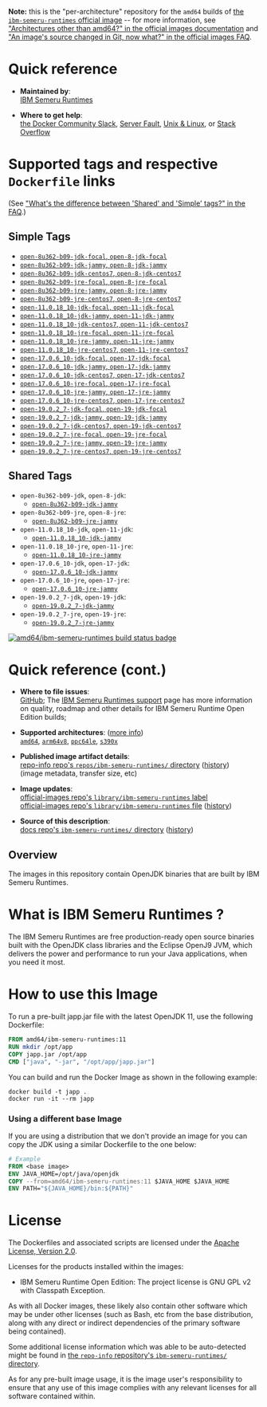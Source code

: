 <!--

********************************************************************************

WARNING:

    DO NOT EDIT "ibm-semeru-runtimes/README.md"

    IT IS AUTO-GENERATED

    (from the other files in "ibm-semeru-runtimes/" combined with a set of templates)

********************************************************************************

-->

**Note:** this is the "per-architecture" repository for the `amd64` builds of [the `ibm-semeru-runtimes` official image](https://hub.docker.com/_/ibm-semeru-runtimes) -- for more information, see ["Architectures other than amd64?" in the official images documentation](https://github.com/docker-library/official-images#architectures-other-than-amd64) and ["An image's source changed in Git, now what?" in the official images FAQ](https://github.com/docker-library/faq#an-images-source-changed-in-git-now-what).

# Quick reference

-	**Maintained by**:  
	[IBM Semeru Runtimes](https://github.com/ibmruntimes/semeru-containers)

-	**Where to get help**:  
	[the Docker Community Slack](https://dockr.ly/comm-slack), [Server Fault](https://serverfault.com/help/on-topic), [Unix & Linux](https://unix.stackexchange.com/help/on-topic), or [Stack Overflow](https://stackoverflow.com/help/on-topic)

# Supported tags and respective `Dockerfile` links

(See ["What's the difference between 'Shared' and 'Simple' tags?" in the FAQ](https://github.com/docker-library/faq#whats-the-difference-between-shared-and-simple-tags).)

## Simple Tags

-	[`open-8u362-b09-jdk-focal`, `open-8-jdk-focal`](https://github.com/ibmruntimes/semeru-containers/blob/753fc3c307aa76fe24f74990a8371eb97907fc7f/8/jdk/ubuntu/focal/Dockerfile.open.releases.full)
-	[`open-8u362-b09-jdk-jammy`, `open-8-jdk-jammy`](https://github.com/ibmruntimes/semeru-containers/blob/753fc3c307aa76fe24f74990a8371eb97907fc7f/8/jdk/ubuntu/jammy/Dockerfile.open.releases.full)
-	[`open-8u362-b09-jdk-centos7`, `open-8-jdk-centos7`](https://github.com/ibmruntimes/semeru-containers/blob/753fc3c307aa76fe24f74990a8371eb97907fc7f/8/jdk/centos/Dockerfile.open.releases.full)
-	[`open-8u362-b09-jre-focal`, `open-8-jre-focal`](https://github.com/ibmruntimes/semeru-containers/blob/753fc3c307aa76fe24f74990a8371eb97907fc7f/8/jre/ubuntu/focal/Dockerfile.open.releases.full)
-	[`open-8u362-b09-jre-jammy`, `open-8-jre-jammy`](https://github.com/ibmruntimes/semeru-containers/blob/753fc3c307aa76fe24f74990a8371eb97907fc7f/8/jre/ubuntu/jammy/Dockerfile.open.releases.full)
-	[`open-8u362-b09-jre-centos7`, `open-8-jre-centos7`](https://github.com/ibmruntimes/semeru-containers/blob/753fc3c307aa76fe24f74990a8371eb97907fc7f/8/jre/centos/Dockerfile.open.releases.full)
-	[`open-11.0.18_10-jdk-focal`, `open-11-jdk-focal`](https://github.com/ibmruntimes/semeru-containers/blob/753fc3c307aa76fe24f74990a8371eb97907fc7f/11/jdk/ubuntu/focal/Dockerfile.open.releases.full)
-	[`open-11.0.18_10-jdk-jammy`, `open-11-jdk-jammy`](https://github.com/ibmruntimes/semeru-containers/blob/753fc3c307aa76fe24f74990a8371eb97907fc7f/11/jdk/ubuntu/jammy/Dockerfile.open.releases.full)
-	[`open-11.0.18_10-jdk-centos7`, `open-11-jdk-centos7`](https://github.com/ibmruntimes/semeru-containers/blob/753fc3c307aa76fe24f74990a8371eb97907fc7f/11/jdk/centos/Dockerfile.open.releases.full)
-	[`open-11.0.18_10-jre-focal`, `open-11-jre-focal`](https://github.com/ibmruntimes/semeru-containers/blob/753fc3c307aa76fe24f74990a8371eb97907fc7f/11/jre/ubuntu/focal/Dockerfile.open.releases.full)
-	[`open-11.0.18_10-jre-jammy`, `open-11-jre-jammy`](https://github.com/ibmruntimes/semeru-containers/blob/753fc3c307aa76fe24f74990a8371eb97907fc7f/11/jre/ubuntu/jammy/Dockerfile.open.releases.full)
-	[`open-11.0.18_10-jre-centos7`, `open-11-jre-centos7`](https://github.com/ibmruntimes/semeru-containers/blob/753fc3c307aa76fe24f74990a8371eb97907fc7f/11/jre/centos/Dockerfile.open.releases.full)
-	[`open-17.0.6_10-jdk-focal`, `open-17-jdk-focal`](https://github.com/ibmruntimes/semeru-containers/blob/753fc3c307aa76fe24f74990a8371eb97907fc7f/17/jdk/ubuntu/focal/Dockerfile.open.releases.full)
-	[`open-17.0.6_10-jdk-jammy`, `open-17-jdk-jammy`](https://github.com/ibmruntimes/semeru-containers/blob/753fc3c307aa76fe24f74990a8371eb97907fc7f/17/jdk/ubuntu/jammy/Dockerfile.open.releases.full)
-	[`open-17.0.6_10-jdk-centos7`, `open-17-jdk-centos7`](https://github.com/ibmruntimes/semeru-containers/blob/753fc3c307aa76fe24f74990a8371eb97907fc7f/17/jdk/centos/Dockerfile.open.releases.full)
-	[`open-17.0.6_10-jre-focal`, `open-17-jre-focal`](https://github.com/ibmruntimes/semeru-containers/blob/753fc3c307aa76fe24f74990a8371eb97907fc7f/17/jre/ubuntu/focal/Dockerfile.open.releases.full)
-	[`open-17.0.6_10-jre-jammy`, `open-17-jre-jammy`](https://github.com/ibmruntimes/semeru-containers/blob/753fc3c307aa76fe24f74990a8371eb97907fc7f/17/jre/ubuntu/jammy/Dockerfile.open.releases.full)
-	[`open-17.0.6_10-jre-centos7`, `open-17-jre-centos7`](https://github.com/ibmruntimes/semeru-containers/blob/753fc3c307aa76fe24f74990a8371eb97907fc7f/17/jre/centos/Dockerfile.open.releases.full)
-	[`open-19.0.2_7-jdk-focal`, `open-19-jdk-focal`](https://github.com/ibmruntimes/semeru-containers/blob/753fc3c307aa76fe24f74990a8371eb97907fc7f/19/jdk/ubuntu/focal/Dockerfile.open.releases.full)
-	[`open-19.0.2_7-jdk-jammy`, `open-19-jdk-jammy`](https://github.com/ibmruntimes/semeru-containers/blob/753fc3c307aa76fe24f74990a8371eb97907fc7f/19/jdk/ubuntu/jammy/Dockerfile.open.releases.full)
-	[`open-19.0.2_7-jdk-centos7`, `open-19-jdk-centos7`](https://github.com/ibmruntimes/semeru-containers/blob/753fc3c307aa76fe24f74990a8371eb97907fc7f/19/jdk/centos/Dockerfile.open.releases.full)
-	[`open-19.0.2_7-jre-focal`, `open-19-jre-focal`](https://github.com/ibmruntimes/semeru-containers/blob/753fc3c307aa76fe24f74990a8371eb97907fc7f/19/jre/ubuntu/focal/Dockerfile.open.releases.full)
-	[`open-19.0.2_7-jre-jammy`, `open-19-jre-jammy`](https://github.com/ibmruntimes/semeru-containers/blob/753fc3c307aa76fe24f74990a8371eb97907fc7f/19/jre/ubuntu/jammy/Dockerfile.open.releases.full)
-	[`open-19.0.2_7-jre-centos7`, `open-19-jre-centos7`](https://github.com/ibmruntimes/semeru-containers/blob/753fc3c307aa76fe24f74990a8371eb97907fc7f/19/jre/centos/Dockerfile.open.releases.full)

## Shared Tags

-	`open-8u362-b09-jdk`, `open-8-jdk`:
	-	[`open-8u362-b09-jdk-jammy`](https://github.com/ibmruntimes/semeru-containers/blob/753fc3c307aa76fe24f74990a8371eb97907fc7f/8/jdk/ubuntu/jammy/Dockerfile.open.releases.full)
-	`open-8u362-b09-jre`, `open-8-jre`:
	-	[`open-8u362-b09-jre-jammy`](https://github.com/ibmruntimes/semeru-containers/blob/753fc3c307aa76fe24f74990a8371eb97907fc7f/8/jre/ubuntu/jammy/Dockerfile.open.releases.full)
-	`open-11.0.18_10-jdk`, `open-11-jdk`:
	-	[`open-11.0.18_10-jdk-jammy`](https://github.com/ibmruntimes/semeru-containers/blob/753fc3c307aa76fe24f74990a8371eb97907fc7f/11/jdk/ubuntu/jammy/Dockerfile.open.releases.full)
-	`open-11.0.18_10-jre`, `open-11-jre`:
	-	[`open-11.0.18_10-jre-jammy`](https://github.com/ibmruntimes/semeru-containers/blob/753fc3c307aa76fe24f74990a8371eb97907fc7f/11/jre/ubuntu/jammy/Dockerfile.open.releases.full)
-	`open-17.0.6_10-jdk`, `open-17-jdk`:
	-	[`open-17.0.6_10-jdk-jammy`](https://github.com/ibmruntimes/semeru-containers/blob/753fc3c307aa76fe24f74990a8371eb97907fc7f/17/jdk/ubuntu/jammy/Dockerfile.open.releases.full)
-	`open-17.0.6_10-jre`, `open-17-jre`:
	-	[`open-17.0.6_10-jre-jammy`](https://github.com/ibmruntimes/semeru-containers/blob/753fc3c307aa76fe24f74990a8371eb97907fc7f/17/jre/ubuntu/jammy/Dockerfile.open.releases.full)
-	`open-19.0.2_7-jdk`, `open-19-jdk`:
	-	[`open-19.0.2_7-jdk-jammy`](https://github.com/ibmruntimes/semeru-containers/blob/753fc3c307aa76fe24f74990a8371eb97907fc7f/19/jdk/ubuntu/jammy/Dockerfile.open.releases.full)
-	`open-19.0.2_7-jre`, `open-19-jre`:
	-	[`open-19.0.2_7-jre-jammy`](https://github.com/ibmruntimes/semeru-containers/blob/753fc3c307aa76fe24f74990a8371eb97907fc7f/19/jre/ubuntu/jammy/Dockerfile.open.releases.full)

[![amd64/ibm-semeru-runtimes build status badge](https://img.shields.io/jenkins/s/https/doi-janky.infosiftr.net/job/multiarch/job/amd64/job/ibm-semeru-runtimes.svg?label=amd64/ibm-semeru-runtimes%20%20build%20job)](https://doi-janky.infosiftr.net/job/multiarch/job/amd64/job/ibm-semeru-runtimes/)

# Quick reference (cont.)

-	**Where to file issues**:  
	[GitHub](https://github.com/ibmruntimes/Semeru-Runtimes/issues); The [IBM Semeru Runtimes support](https://ibm.com/semeru-runtimes) page has more information on quality, roadmap and other details for IBM Semeru Runtime Open Edition builds;

-	**Supported architectures**: ([more info](https://github.com/docker-library/official-images#architectures-other-than-amd64))  
	[`amd64`](https://hub.docker.com/r/amd64/ibm-semeru-runtimes/), [`arm64v8`](https://hub.docker.com/r/arm64v8/ibm-semeru-runtimes/), [`ppc64le`](https://hub.docker.com/r/ppc64le/ibm-semeru-runtimes/), [`s390x`](https://hub.docker.com/r/s390x/ibm-semeru-runtimes/)

-	**Published image artifact details**:  
	[repo-info repo's `repos/ibm-semeru-runtimes/` directory](https://github.com/docker-library/repo-info/blob/master/repos/ibm-semeru-runtimes) ([history](https://github.com/docker-library/repo-info/commits/master/repos/ibm-semeru-runtimes))  
	(image metadata, transfer size, etc)

-	**Image updates**:  
	[official-images repo's `library/ibm-semeru-runtimes` label](https://github.com/docker-library/official-images/issues?q=label%3Alibrary%2Fibm-semeru-runtimes)  
	[official-images repo's `library/ibm-semeru-runtimes` file](https://github.com/docker-library/official-images/blob/master/library/ibm-semeru-runtimes) ([history](https://github.com/docker-library/official-images/commits/master/library/ibm-semeru-runtimes))

-	**Source of this description**:  
	[docs repo's `ibm-semeru-runtimes/` directory](https://github.com/docker-library/docs/tree/master/ibm-semeru-runtimes) ([history](https://github.com/docker-library/docs/commits/master/ibm-semeru-runtimes))

## Overview

The images in this repository contain OpenJDK binaries that are built by IBM Semeru Runtimes.

# What is IBM Semeru Runtimes ?

The IBM Semeru Runtimes are free production-ready open source binaries built with the OpenJDK class libraries and the Eclipse OpenJ9 JVM, which delivers the power and performance to run your Java applications, when you need it most.

# How to use this Image

To run a pre-built japp.jar file with the latest OpenJDK 11, use the following Dockerfile:

```dockerfile
FROM amd64/ibm-semeru-runtimes:11
RUN mkdir /opt/app
COPY japp.jar /opt/app
CMD ["java", "-jar", "/opt/app/japp.jar"]
```

You can build and run the Docker Image as shown in the following example:

```console
docker build -t japp .
docker run -it --rm japp
```

### Using a different base Image

If you are using a distribution that we don't provide an image for you can copy the JDK using a similar Dockerfile to the one below:

```dockerfile
# Example
FROM <base image>
ENV JAVA_HOME=/opt/java/openjdk
COPY --from=amd64/ibm-semeru-runtimes:11 $JAVA_HOME $JAVA_HOME
ENV PATH="${JAVA_HOME}/bin:${PATH}"
```

# License

The Dockerfiles and associated scripts are licensed under the [Apache License, Version 2.0](http://www.apache.org/licenses/LICENSE-2.0.html).

Licenses for the products installed within the images:

-	IBM Semeru Runtime Open Edition: The project license is GNU GPL v2 with Classpath Exception.

As with all Docker images, these likely also contain other software which may be under other licenses (such as Bash, etc from the base distribution, along with any direct or indirect dependencies of the primary software being contained).

Some additional license information which was able to be auto-detected might be found in [the `repo-info` repository's `ibm-semeru-runtimes/` directory](https://github.com/docker-library/repo-info/tree/master/repos/ibm-semeru-runtimes).

As for any pre-built image usage, it is the image user's responsibility to ensure that any use of this image complies with any relevant licenses for all software contained within.
